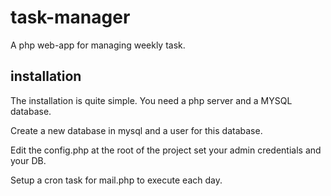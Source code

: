 # task-manager 

A php web-app for managing weekly task. 

## installation 

The installation is quite simple. You need a php server and a MYSQL database. 

Create a new database in mysql and a user for this database. 

Edit the config.php at the root of the project set your admin credentials and your DB. 

Setup a cron task for mail.php to execute each day. 